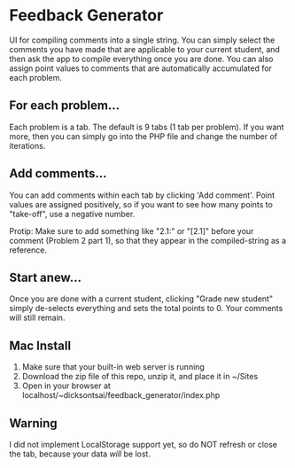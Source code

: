 Feedback Generator
=========================
UI for compiling comments into a single string. You can simply select the comments you have made that are applicable to your current student, and then ask the app to compile everything once you are done. You can also assign point values to comments that are automatically accumulated for each problem.

For each problem...
-------------
Each problem is a tab. The default is 9 tabs (1 tab per problem). If you want more, then you can simply go into the PHP file and change the number of iterations.

Add comments...
-------------
You can add comments within each tab by clicking 'Add comment'. Point values are assigned positively, so if you want to see how many points to "take-off", use a negative number.

Protip: Make sure to add something like "2.1:" or "[2.1]" before your comment (Problem 2 part 1), so that they appear in the compiled-string as a reference.

Start anew...
------------
Once you are done with a current student, clicking "Grade new student" simply de-selects everything and sets the total points to 0. Your comments will still remain.

Mac Install
------------
1. Make sure that your built-in web server is running
2. Download the zip file of this repo, unzip it, and place it in ~/Sites
3. Open in your browser at localhost/~dicksontsai/feedback_generator/index.php
 
Warning
--------
I did not implement LocalStorage support yet, so do NOT refresh or close the tab, because your data *will* be lost.

